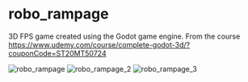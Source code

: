 # robo_rampage
3D FPS game created using the Godot game engine. From the course https://www.udemy.com/course/complete-godot-3d/?couponCode=ST20MT50724

![robo_rampage](https://github.com/nielsenchristoffer93/robo_rampage/assets/6544118/14ab4b23-920d-4d98-bb15-bf745a5a878d)
![robo_rampage_2](https://github.com/nielsenchristoffer93/robo_rampage/assets/6544118/2ca5f0ac-5572-44cf-b373-9465a1284331)
![robo_rampage_3](https://github.com/nielsenchristoffer93/robo_rampage/assets/6544118/b9ead9b9-49ea-4575-b645-c97f223beac8)
